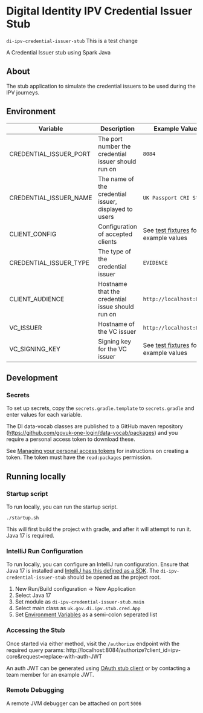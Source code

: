# Digital Identity IPV Credential Issuer Stub

`di-ipv-credential-issuer-stub`
This is a test change


A Credential Issuer stub using Spark Java

## About

The stub application to simulate the credential issuers to be used during the IPV journeys.

## Environment

| Variable                | Description                                           | Example Value          |
|-------------------------|-------------------------------------------------------|------------------------|
| CREDENTIAL_ISSUER_PORT  | The port number the credential issuer should run on   | `8084`                 |
| CREDENTIAL_ISSUER_NAME  | The name of the credential issuer, displayed to users | `UK Passport CRI Stub` |
| CLIENT_CONFIG           | Configuration of accepted clients                     | See [test fixtures](https://github.com/alphagov/di-ipv-stubs/blob/main/di-ipv-credential-issuer-stub/src/test/java/uk/gov/di/ipv/stub/cred/fixtures/TestFixtures.java#L6) for example values                       |
| CREDENTIAL_ISSUER_TYPE  | The type of the credential issuer                     | `EVIDENCE`             |
| CLIENT_AUDIENCE         | Hostname that the credential issue should run on      | `http://localhost:8084` |
| VC_ISSUER               | Hostname of the VC issuer                             | `http://localhost:8084` |
| VC_SIGNING_KEY          | Signing key for the VC issuer | See [test fixtures](https://github.com/alphagov/di-ipv-stubs/blob/main/di-ipv-credential-issuer-stub/src/test/java/uk/gov/di/ipv/stub/cred/fixtures/TestFixtures.java#L6) for example values      |

## Development

### Secrets
To set up secrets, copy the `secrets.gradle.template` to `secrets.gradle` and enter values for each variable.

The DI data-vocab classes are published to a GitHub maven repository (https://github.com/govuk-one-login/data-vocab/packages)
and you require a personal access token to download these.

See [Managing your personal access tokens](https://docs.github.com/en/authentication/keeping-your-account-and-data-secure/managing-your-personal-access-tokens)
for instructions on creating a token. The token must have the `read:packages` permission.

## Running locally

### Startup script

To run locally, you can run the startup script.

```shell
./startup.sh
```

This will first build the project with gradle,
and after it will attempt to run it. Java 17 is required.

### IntelliJ Run Configuration

To run locally, you can configure an IntelliJ run configuration. Ensure that Java 17 is installed and [IntelliJ has this defined as a SDK](https://www.jetbrains.com/help/idea/sdk.html#define-sdk). The `di-ipv-credential-issuer-stub` should be opened as the project root.

1. New Run/Build configuration -> New Application
2. Select Java 17
3. Set module as `di-ipv-credential-issuer-stub.main`
4. Select main class as `uk.gov.di.ipv.stub.cred.App`
5. Set [Environment Variables](#environment) as a semi-colon seperated list

### Accessing the Stub

Once started via either method, visit the `/authorize` endpoint with the required query params:
http://localhost:8084/authorize?client_id=ipv-core&request=replace-with-auth-JWT

An auth JWT can be generated using [OAuth stub client](https://github.com/alphagov/di-stub-oauth-client/tree/wip-build-authorize-jar-url) or by contacting a team member for an example JWT.

### Remote Debugging

A remote JVM debugger can be attached on port `5006`
